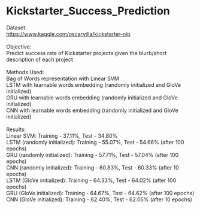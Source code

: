 # Kickstarter_Success_Prediction
 
Dataset: <br />
https://www.kaggle.com/oscarvilla/kickstarter-nlp <br />
 <br />
Objective: <br />
Predict success rate of Kickstarter projects given the blurb/short description of each project <br />
 <br />
Methods Used: <br />
Bag of Words representation with Linear SVM <br />
LSTM with learnable words embedding (randomly initialized and GloVe initialized) <br />
GRU with learnable words embedding (randomly initialized and GloVe initialized) <br />
CNN with learnable words embedding (randomly initialized and GloVe initialized) <br />
 <br />
Results: <br />
Linear SVM: Training - 37.11%, Test - 34.80% <br />
LSTM (randomly initialized): Training - 55.07%, Test - 54.66% (after 100 epochs) <br />
GRU (randomly initialized): Training - 57.71%, Test - 57.04% (after 100 epochs) <br />
CNN (randomly initialized): Training - 60.83%, Test - 60.33% (after 10 epochs) <br />
LSTM (GloVe initialized): Training - 64.33%, Test - 64.02% (after 100 epochs) <br />
GRU (GloVe initialized): Training - 64.67%, Test - 64.62% (after 100 epochs) <br />
CNN (GloVe initialized): Training - 62.40%, Test - 62.05% (after 10 epochs) <br />
